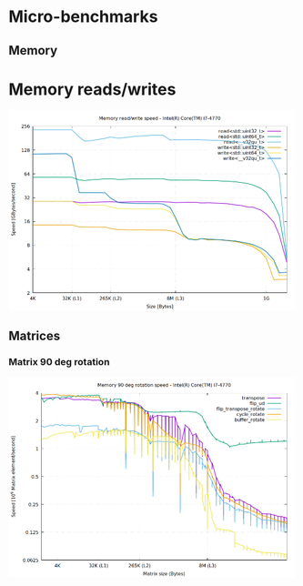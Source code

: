 # Micro-benchmarks

## Memory

# Memory reads/writes

![Memory reads/writes](src/memory/read_write/read_write.png)

## Matrices

### Matrix 90 deg rotation

![Matrix 90 deg rotation](src/matrix/rotate/rotate.png)

<!-- ## Arrays

### Rotation

Algorithms:
* (S) `std::rotate`
* (D) Dolphin (one cyclic shift of each cycle)
* (G) Gries&ndash;Mills (swapping blocks)
* (R) Using three reverses
* (C) Direct copy using an additional memory buffer

Results for `std::vector` with `N` elements of type `int`.

| N           | Num. bytes | (S) | (D1)   | (D2)   | (G1)  | (G2)  | (R)   | (C1)  | (C2)  |
|:------------|:-----------|:---:|:------:|:------:|:-----:|:-----:|:-----:|:-----:|:-----:|
| 32          | 128        | 1   | 1.31   | 1.53   | 0.82  | 0.88  | 0.72  | 1.12  | 1.07  |
| 64          | 256        | 1   | 1.55   | 1.89   | 1.10  | 1.11  | 0.67  | 0.95  | 0.90  |
| 128         | 512        | 1   | 1.81   | 2.28   | 1.31  | 1.36  | 0.57  | 0.80  | 0.78  |
| 256         | 1 K        | 1   | 2.34   | 3.05   | 1.65  | 1.92  | 0.57  | 0.70  | 0.68  |
| 512         | 2 K        | 1   | 2.75   | 3.61   | 2.13  | 2.42  | 0.56  | 0.66  | 0.69  |
| 1'024       | 4 K        | 1   | 3.04   | 4.08   | 2.51  | 2.86  | 0.53  | 0.56  | 0.57  |
| 2'048       | 8 K        | 1   | 3.50   | 4.78   | 3.03  | 3.41  | 0.76  | 0.57  | 0.66  |
| 4'096       | 16 K       | 1   | 3.91   | 5.44   | 3.53  | 3.88  | 0.86  | 0.59  | 0.70  |
| 8'192       | 32 K       | 1   | 4.19   | 5.86   | 3.93  | 4.29  | 0.92  | 1.14  | 1.25  |
| 16'384      | 64 K       | 1   | 8.10   | 8.50   | 4.07  | 4.30  | 1.32  | 1.27  | 1.30  |
| 32'768      | 128 K      | 1   | 8.49   | 8.57   | 3.54  | 3.78  | 1.22  | 1.16  | 1.17  |
| 65'536      | 256 K      | 1   | 8.45   | 8.43   | 3.18  | 3.39  | 1.15  | 1.31  | 1.33  |
| 131'072     | 512 K      | 1   | 8.00   | 8.02   | 2.73  | 2.90  | 1.20  | 1.21  | 1.18  |
| 262'144     | 1 M        | 1   | 7.65   | 7.69   | 2.48  | 2.61  | 1.12  | 1.10  | 1.07  |
| 524'288     | 2 M        | 1   | 7.44   | 7.45   | 2.37  | 2.50  | 1.07  | 1.05  | 1.04  |
| 1'048'576   | 4 M        | 1   | 7.38   | 7.39   | 2.30  | 2.41  | 1.04  | 1.21  | 1.21  |
| 2'097'152   | 8 M        | 1   | 18.90  | 20.31  | 1.93  | 2.03  | 1.18  | 1.60  | 1.66  |
| 4'194'304   | 16 M       | 1   | 15.80  | 16.33  | 1.31  | 1.37  | 1.19  | 1.21  | 1.21  |
| 8'388'608   | 32 M       | 1   | 14.97  | 16.41  | 1.17  | 1.19  | 1.19  | 1.04  | 1.02  |
| 16'777'216  | 64 M       | 1   | 17.32  | 16.81  | 1.10  | 1.11  | 1.10  | 1.49  | 1.25  |
| 33'554'432  | 128 M      | 1   | 19.52  | 20.30  | 1.05  | 1.08  | 1.05  | 1.68  | 1.58  |
| 67'108'864  | 256 M      | 1   | 22.63  | 22.33  | 1.08  | 1.08  | 1.05  | 1.44  | 1.23  |

## Matrices

### 90 degrees rotation

Algorithms:
* (C) Cyclic permutation of 4 elements groups
* (T) Transposition + flip
* (D) Direct copy using an additional memory buffer

Results for square matrices `N * N` (X) and `(N - 1) * (N - 1)` (X') of type `int`.

| N      | Elements   | Bytes   | (C)  | (T)   | (D)   | (C')  | (T')  | (D')  |
|:-------|:---------- |:------: |:----:|:-----:|:-----:|:-----:|:-----:|:-----:|
| 9      |81          | 324     | 1    | 1.87  | 3.06  | 0.83  | 1.53  | 2.71  |
| 17     |289         | ~1 K    | 1    | 1.61  | 2.05  | 0.76  | 1.43  | 1.73  |
| 33     |1'089       | ~4 K    | 1    | 1.90  | 2.01  | 0.85  | 1.77  | 1.91  |
| 65     |4'225       | ~16 K   | 1    | 2.00  | 1.89  | 0.94  | 1.95  | 1.98  |
| 129    |16'641      | ~65 K   | 1    | 2.00  | 1.68  | 2.24  | 3.23  | 2.81  |
| 257    |66'049      | ~258 K  | 1    | 1.65  | 1.40  | 2.46  | 5.60  | 3.24  |
| 513    |263'169     | ~1 M    | 1    | 1.50  | 0.79  | 1.63  | 4.40  | 2.05  |
| 1'025  |1'050'625   | ~4 M    | 1    | 1.15  | 0.61  | 1.24  | 1.99  | 1.19  |
| 2'049  |4'198'401   | ~16 M   | 1    | 1.17  | 2.11  | 1.07  | 1.69  | 2.53  |
| 4'097  |16'785'409  | ~64 M   | 1    | 1.06  | 2.31  | 1.47  | 1.80  | 2.50  |
| 8'193  |67'125'249  | ~256 M  | 1    | 1.04  | 2.06  | 1.26  | 1.63  | 2.29  |
 -->
